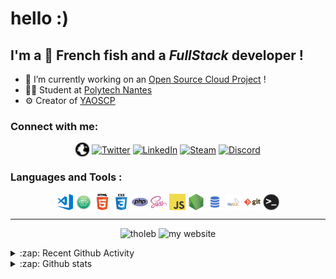 
# hello :)

## I'm a 🥖 French fish and a *FullStack* developer !
- 🎉 I’m currently working on an [Open Source Cloud Project][yaoscp] !
- 👨‍🎓 Student at [Polytech Nantes][polytech]
- ⚙ Creator of [YAOSCP][yaoscp]

### Connect with me:
<p align="center" width="100%">
<a href="http://tholeb.fr"><img align="center" alt="tholeb.fr" width="22px" src="https://raw.githubusercontent.com/iconic/open-iconic/master/svg/globe.svg" /></a>
<a href="https://twitter.com/tholeb_"><img align="center" alt="Twitter" width="22px" src="https://cdn.jsdelivr.net/npm/simple-icons@v3/icons/twitter.svg" /></a>
<a href="https://www.linkedin.com/in/thomas-lebreton-1246681b2/"><img align="center" alt="LinkedIn" width="22px" src="https://cdn.jsdelivr.net/npm/simple-icons@v3/icons/linkedin.svg" /></a>
<a href="https://steamcommunity.com/id/tholeb/"><img align="center" alt="Steam" width="22px" src="https://cdn.jsdelivr.net/npm/simple-icons@v3/icons/steam.svg" /></a>
<a href="https://discord.com/channels/@me/259056305187192833"><img align="center" alt="Discord" title="tholeb#6077" width="22px" src="https://cdn.jsdelivr.net/npm/simple-icons@v3/icons/discord.svg" /></a>
</p>

### Languages and Tools :

<p align="center" width="100%">
<a href="http://tholeb.fr"><img align="center" alt="Visual Studio Code" width="26px" src="https://raw.githubusercontent.com/github/explore/80688e429a7d4ef2fca1e82350fe8e3517d3494d/topics/visual-studio-code/visual-studio-code.png" /></a>
<a href="http://tholeb.fr"><img align="center" alt="atom" width="26px" src="https://raw.githubusercontent.com/github/explore/80688e429a7d4ef2fca1e82350fe8e3517d3494d/topics/atom/atom.png" /></a>
<a href="http://tholeb.fr"><img align="center" alt="html" width="26px" src="https://raw.githubusercontent.com/github/explore/80688e429a7d4ef2fca1e82350fe8e3517d3494d/topics/html/html.png" /></a>
<a href="http://tholeb.fr"><img align="center" alt="css" width="26px" src="https://raw.githubusercontent.com/github/explore/80688e429a7d4ef2fca1e82350fe8e3517d3494d/topics/css/css.png" /></a>
<a href="http://tholeb.fr"><img align="center" alt="php" width="26px" src="https://raw.githubusercontent.com/github/explore/80688e429a7d4ef2fca1e82350fe8e3517d3494d/topics/php/php.png" /></a>
<a href="http://tholeb.fr"><img align="center" alt="sass" width="26px" src="https://raw.githubusercontent.com/github/explore/80688e429a7d4ef2fca1e82350fe8e3517d3494d/topics/sass/sass.png" /></a>
<a href="http://tholeb.fr"><img align="center" alt="js" width="26px" src="https://raw.githubusercontent.com/github/explore/80688e429a7d4ef2fca1e82350fe8e3517d3494d/topics/javascript/javascript.png" /></a>
<a href="http://tholeb.fr"><img align="center" alt="nodejs" width="26px" src="https://raw.githubusercontent.com/github/explore/80688e429a7d4ef2fca1e82350fe8e3517d3494d/topics/nodejs/nodejs.png" /></a>
<a href="http://tholeb.fr"><img align="center" alt="sql" width="26px" src="https://raw.githubusercontent.com/github/explore/80688e429a7d4ef2fca1e82350fe8e3517d3494d/topics/sql/sql.png" /></a>
<a href="http://tholeb.fr"><img align="center" alt="mysql" width="26px" src="https://raw.githubusercontent.com/github/explore/80688e429a7d4ef2fca1e82350fe8e3517d3494d/topics/mysql/mysql.png" /></a>
<a href="http://tholeb.fr"><img align="center" alt="git" width="26px" src="https://raw.githubusercontent.com/github/explore/80688e429a7d4ef2fca1e82350fe8e3517d3494d/topics/git/git.png" /></a>
<a href="http://tholeb.fr"><img align="center" alt="UNIX" width="26px" src="https://raw.githubusercontent.com/github/explore/80688e429a7d4ef2fca1e82350fe8e3517d3494d/topics/terminal/terminal.png" /></a>
</p>


---
<p align="center">
  <img src="https://komarev.com/ghpvc/?username=tholeb" alt="tholeb" />
  <img alt="my website" src="https://img.shields.io/badge/tholeb.fr-My%20website-blue">
</p>

<!--START_SECTION:activity-->

<details>
  <summary>:zap: Recent Github Activity</summary>
  - wait a min :)    
</details>
<details>
  <summary>:zap: Github stats</summary>
  <p align:"center" width="100%">
    <a href="http://tholeb.fr">
      <img align="center" src="https://github-readme-stats.vercel.app/api/top-langs/?username=anuraghazra&layout=compact&theme=radical" />
    </a>
    <br />
    <a href="http://tholeb.fr">
      <img align="center" src="https://github-readme-stats.vercel.app/api?username=tholeb&show_icons=true&hide_border=false&theme=radical" />
    </a>
  </p>
</details>


[website]: http://tholeb.fr
[vlife]: http://vlife.fr
[twitter]: https://twitter.com/tholeb_
[discord]: https://discord.com/channels/@me/259056305187192833
[polytech]: https://polytech.univ-nantes.fr/
[linkedin]: https://www.linkedin.com/in/thomas-lebreton-1246681b2/
[steam]: https://steamcommunity.com/id/tholeb/
[yaoscp]: https://github.com/YAOSCP
<!--stackedit_data:
eyJoaXN0b3J5IjpbMTA2Mjk5NjgzMywtMTQzMDEwNDUzNCwtOT
g0NjUzNDk0LC0xMzQzMzc2OTA5LC0xNzQ3OTg3MDA0XX0=
-->
